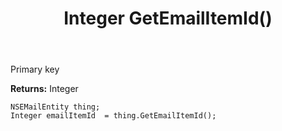 ﻿---
uid: crmscript_ref_NSEMailEntity_GetEmailItemId
title: Integer GetEmailItemId()
intellisense: NSEMailEntity.GetEmailItemId
keywords: NSEMailEntity, GetEmailItemId
so.topic: reference
---

Primary key

**Returns:** Integer


```crmscript
NSEMailEntity thing;
Integer emailItemId  = thing.GetEmailItemId();
```


